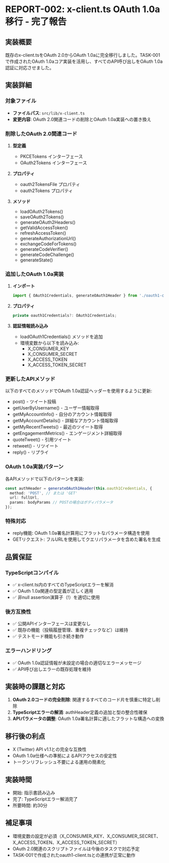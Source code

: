 # REPORT-002: x-client.ts OAuth 1.0a移行 - 完了報告

## 実装概要
既存のx-client.tsをOAuth 2.0からOAuth 1.0aに完全移行しました。TASK-001で作成されたOAuth 1.0aコア実装を活用し、すべてのAPI呼び出しをOAuth 1.0a認証に対応させました。

## 実装詳細

### 対象ファイル
- **ファイルパス**: `src/lib/x-client.ts`
- **変更内容**: OAuth 2.0関連コードの削除とOAuth 1.0a実装への置き換え

### 削除したOAuth 2.0関連コード
1. **型定義**
   - PKCETokens インターフェース
   - OAuth2Tokens インターフェース

2. **プロパティ**
   - oauth2TokensFile プロパティ
   - oauth2Tokens プロパティ

3. **メソッド**
   - loadOAuth2Tokens()
   - saveOAuth2Tokens()
   - generateOAuth2Headers()
   - getValidAccessToken()
   - refreshAccessToken()
   - generateAuthorizationUrl()
   - exchangeCodeForTokens()
   - generateCodeVerifier()
   - generateCodeChallenge()
   - generateState()

### 追加したOAuth 1.0a実装
1. **インポート**
   ```typescript
   import { OAuth1Credentials, generateOAuth1Header } from './oauth1-client';
   ```

2. **プロパティ**
   ```typescript
   private oauth1Credentials?: OAuth1Credentials;
   ```

3. **認証情報読み込み**
   - loadOAuth1Credentials() メソッドを追加
   - 環境変数から以下を読み込み:
     - X_CONSUMER_KEY
     - X_CONSUMER_SECRET
     - X_ACCESS_TOKEN
     - X_ACCESS_TOKEN_SECRET

### 更新したAPIメソッド
以下のすべてのメソッドでOAuth 1.0a認証ヘッダーを使用するように更新:
- post() - ツイート投稿
- getUserByUsername() - ユーザー情報取得
- getMyAccountInfo() - 自分のアカウント情報取得
- getMyAccountDetails() - 詳細なアカウント情報取得
- getMyRecentTweets() - 最近のツイート取得
- getEngagementMetrics() - エンゲージメント詳細取得
- quoteTweet() - 引用ツイート
- retweet() - リツイート
- reply() - リプライ

### OAuth 1.0a実装パターン
各APIメソッドで以下のパターンを実装:
```typescript
const authHeader = generateOAuth1Header(this.oauth1Credentials, {
  method: 'POST', // または 'GET'
  url: fullUrl,
  params: bodyParams // POSTの場合はボディパラメータ
});
```

### 特殊対応
- reply機能: OAuth 1.0a署名計算用にフラットなパラメータ構造を使用
- GETリクエスト: フルURLを使用してクエリパラメータを含めた署名を生成

## 品質保証

### TypeScriptコンパイル
- ✅ x-client.ts内のすべてのTypeScriptエラーを解消
- ✅ OAuth 1.0a関連の型定義が正しく適用
- ✅ 非null assertion演算子（!）を適切に使用

### 後方互換性
- ✅ 公開APIインターフェースは変更なし
- ✅ 既存の機能（投稿履歴管理、重複チェックなど）は維持
- ✅ テストモード機能も引き続き動作

### エラーハンドリング
- ✅ OAuth 1.0a認証情報が未設定の場合の適切なエラーメッセージ
- ✅ API呼び出しエラーの既存処理を維持

## 実装時の課題と対応
1. **OAuth 2.0コードの完全削除**: 関連するすべてのコード片を慎重に特定し削除
2. **TypeScriptエラーの解消**: authHeader定義の追加と型の整合性確保
3. **APIパラメータの調整**: OAuth 1.0a署名計算に適したフラットな構造への変換

## 移行後の利点
- X (Twitter) API v1.1との完全な互換性
- OAuth 1.0a仕様への準拠によるAPIアクセスの安定性
- トークンリフレッシュ不要による運用の簡素化

## 実装時間
- 開始: 指示書読み込み
- 完了: TypeScriptエラー解消完了
- 所要時間: 約30分

## 補足事項
- 環境変数の設定が必須（X_CONSUMER_KEY、X_CONSUMER_SECRET、X_ACCESS_TOKEN、X_ACCESS_TOKEN_SECRET）
- OAuth 2.0関連のスクリプトファイルは今後のタスクで対応予定
- TASK-001で作成されたoauth1-client.tsとの連携が正常に動作